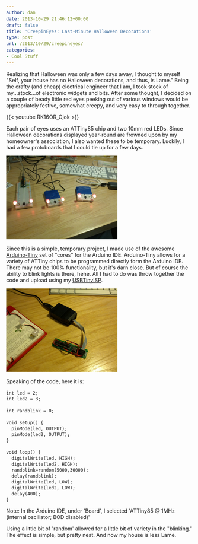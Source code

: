 ```yaml
---
author: dan
date: 2013-10-29 21:46:12+00:00
draft: false
title: 'CreepinEyes: Last-Minute Halloween Decorations'
type: post
url: /2013/10/29/creepineyes/
categories:
- Cool Stuff
---
```


Realizing that Halloween was only a few days away, I thought to myself "Self, your house has no Halloween decorations, and thus, is Lame." Being the crafty (and cheap) electrical engineer that I am, I took stock of my...stock...of electronic widgets and bits. After some thought, I decided on a couple of beady little red eyes peeking out of various windows would be appropriately festive, somewhat creepy, and very easy to through together.

{{< youtube RK16OR_Ojok >}}

Each pair of eyes uses an ATTiny85 chip and two 10mm red LEDs. Since Halloween decorations displayed year-round are frowned upon by my homeowner's association, I also wanted these to be temporary. Luckily, I had a few protoboards that I could tie up for a few days.

[![CreepinEyes_3boards](/wp-content/uploads/2013/10/CreepinEyes_3boards-300x225.png)
](/wp-content/uploads/2013/10/CreepinEyes_3boards.png)

Since this is a simple, temporary project, I made use of the awesome [Arduino-Tiny](https://code.google.com/p/arduino-tiny/) set of "cores" for the Arduino IDE. Arduino-Tiny allows for a variety of ATTiny chips to be programmed directly form the Arduino IDE. There may not be 100% functionality, but it's darn close. But of course the ability to blink lights is there, hehe. All I had to do was throw together the code and upload using my [USBTinyISP](http://www.adafruit.com/products/46).

[![CreepinEyes_prototyping](/wp-content/uploads/2013/10/CreepinEyes_prototyping-300x225.png)
](/wp-content/uploads/2013/10/CreepinEyes_prototyping.png)

Speaking of the code, here it is:




    int led = 2;
    int led2 = 3;

    int randblink = 0;

    void setup() {
      pinMode(led, OUTPUT);
      pinMode(led2, OUTPUT);
    }

    void loop() {
      digitalWrite(led, HIGH);
      digitalWrite(led2, HIGH);
      randblink=random(5000,30000);
      delay(randblink);
      digitalWrite(led, LOW);
      digitalWrite(led2, LOW);
      delay(400);
    }




Note: In the Arduino IDE, under 'Board', I selected 'ATTiny85 @ 1MHz (internal oscillator; BOD disabled)'

Using a little bit of 'random' allowed for a little bit of variety in the "blinking." The effect is simple, but pretty neat. And now my house is less Lame.

